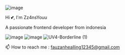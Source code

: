 ![image](https://github.com/user-attachments/assets/65d764a9-7d39-4615-984a-9a5e4d32f240)

Hi 💕, I'm Zz4nsYouu

A passionate frontend developer from indonesia

![image](https://github.com/user-attachments/assets/8f6cafbf-3733-4c33-a196-911e1bc15250)
![image](https://github.com/user-attachments/assets/55f8b895-4a6a-4283-8c18-a650bbf8baa1)
![UV4-Borderline (1)](https://github.com/user-attachments/assets/45b8f763-5625-48bf-82b3-635db4ca7fae)

📫 How to reach me : fauzanhealling12345@gmail.com
